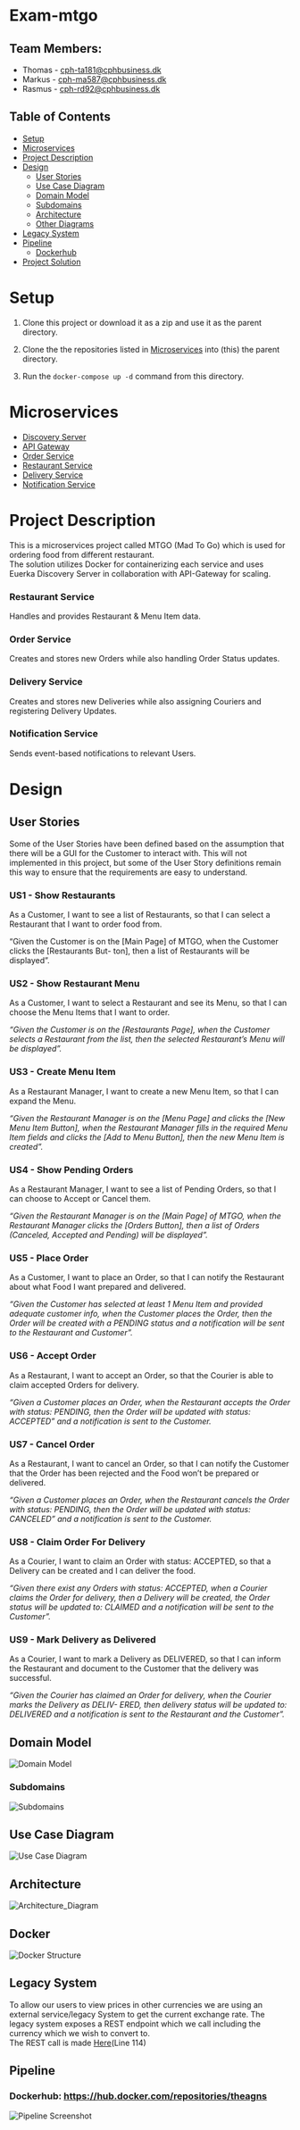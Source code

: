 # Exam-mtgo

## Team Members:
- Thomas - cph-ta181@cphbusiness.dk
- Markus - cph-ma587@cphbusiness.dk
- Rasmus - cph-rd92@cphbusiness.dk

## Table of Contents
- [Setup](#setup)
- [Microservices](#microservices)
- [Project Description](#description)
- [Design](#design)
  - [User Stories](#user-stories)
  - [Use Case Diagram](#usecase-diagram)
  - [Domain Model](#domain-model)
  - [Subdomains](#subdomains)
  - [Architecture](#architecture)
  - [Other Diagrams](#other)
- [Legacy System](#legacy-system)
- [Pipeline](#pipeline)
  - [Dockerhub](#dockerhub)
- [Project Solution](#project-solution)

# Setup

1. Clone this project or download it as a zip and use it as the parent directory.

2. Clone the the repositories listed in [Microservices](#microservices) into (this) the parent directory.

3. Run the `docker-compose up -d` command from this directory.

# Microservices

- [Discovery Server](https://github.com/MRT-exam/exam-discovery-server)
- [API Gateway](https://github.com/MRT-exam/exam-api-gateway)
- [Order Service](https://github.com/MRT-exam/exam-order-service)
- [Restaurant Service](https://github.com/MRT-exam/exam-restaurant-service)
- [Delivery Service](https://github.com/MRT-exam/exam-delivery-service)
- [Notification Service](https://github.com/MRT-exam/exam-notification-service)

# Project Description  
This is a microservices project called MTGO (Mad To Go) which is used for ordering food from different restaurant.  
The solution utilizes Docker for containerizing each service and uses Euerka Discovery Server in collaboration with API-Gateway for scaling.  

### Restaurant Service  
Handles and provides Restaurant & Menu Item data.  

### Order Service  
Creates and stores new Orders while also handling Order Status updates.  

### Delivery Service  
Creates and stores new Deliveries while also assigning Couriers and registering Delivery Updates.  

### Notification Service  
Sends event-based notifications to relevant Users.  

# Design

## User Stories  
Some of the User Stories have been defined based on the assumption that there will be a GUI for the Customer to interact with. This will not implemented in this project, but some of the User Story definitions remain this way to ensure that the requirements are easy to understand.  

### US1 - Show Restaurants  
As a Customer, I want to see a list of Restaurants, so that I can select a Restaurant that I want to order
food from.  

“Given the Customer is on the [Main Page] of MTGO, when the Customer clicks the [Restaurants But-
ton], then a list of Restaurants will be displayed”.  

### US2 - Show Restaurant Menu  
As a Customer, I want to select a Restaurant and see its Menu, so that I can choose the Menu Items that I
want to order.  

*“Given the Customer is on the [Restaurants Page], when the Customer selects a Restaurant from the list,
then the selected Restaurant’s Menu will be displayed”.*

### US3 - Create Menu Item  
As a Restaurant Manager, I want to create a new Menu Item, so that I can expand the Menu.  

*“Given the Restaurant Manager is on the [Menu Page] and clicks the [New Menu Item Button], when
the Restaurant Manager fills in the required Menu Item fields and clicks the [Add to Menu Button], then the
new Menu Item is created”.*  

### US4 - Show Pending Orders  
As a Restaurant Manager, I want to see a list of Pending Orders, so that I can choose to Accept or Cancel
them.  

*“Given the Restaurant Manager is on the [Main Page] of MTGO, when the Restaurant Manager clicks
the [Orders Button], then a list of Orders (Canceled, Accepted and Pending) will be displayed”.*  

### US5 - Place Order  
As a Customer, I want to place an Order, so that I can notify the Restaurant about what Food I want
prepared and delivered.  

*“Given the Customer has selected at least 1 Menu Item and provided adequate customer info, when the
Customer places the Order, then the Order will be created with a PENDING status and a notification will be
sent to the Restaurant and Customer”.*  

### US6 - Accept Order  
As a Restaurant, I want to accept an Order, so that the Courier is able to claim accepted Orders for delivery.  

*“Given a Customer places an Order, when the Restaurant accepts the Order with status: PENDING, then
the Order will be updated with status: ACCEPTED” and a notification is sent to the Customer.*  

### US7 - Cancel Order  
As a Restaurant, I want to cancel an Order, so that I can notify the Customer that the Order has been
rejected and the Food won’t be prepared or delivered.  

*“Given a Customer places an Order, when the Restaurant cancels the Order with status: PENDING, then
the Order will be updated with status: CANCELED” and a notification is sent to the Customer.*  

### US8 - Claim Order For Delivery  
As a Courier, I want to claim an Order with status: ACCEPTED, so that a Delivery can be created and I
can deliver the food.  

*“Given there exist any Orders with status: ACCEPTED, when a Courier claims the Order for delivery,
then a Delivery will be created, the Order status will be updated to: CLAIMED and a notification will be sent
to the Customer”.*  

### US9 - Mark Delivery as Delivered  
As a Courier, I want to mark a Delivery as DELIVERED, so that I can inform the Restaurant and document
to the Customer that the delivery was successful.  

*“Given the Courier has claimed an Order for delivery, when the Courier marks the Delivery as DELIV-
ERED, then delivery status will be updated to: DELIVERED and a notification is sent to the Restaurant
and the Customer”.*  

## Domain Model  
![Domain Model](images/DomainModel.png)
### Subdomains
![Subdomains](images/Subdomains.png)

## Use Case Diagram  
![Use Case Diagram](images/MTGOUseCaseDiagram.png)

## Architecture  
![Architecture_Diagram](images/ArchitectureDiagram.png)

## Docker
![Docker Structure](images/docker.png)

## Legacy System
To allow our users to view prices in other currencies we are using an external service/legacy System to get the current exchange rate.
The legacy system exposes a REST endpoint which we call including the currency which we wish to convert to.\
The REST call is made [Here](https://github.com/MRT-exam/exam-restaurant-service/blob/main/src/main/java/com/mtgo/exam/restaurantservice/service/RestaurantService.java)(Line 114)


## Pipeline
### Dockerhub: https://hub.docker.com/repositories/theagns

![Pipeline Screenshot](images/pipelines.png)
